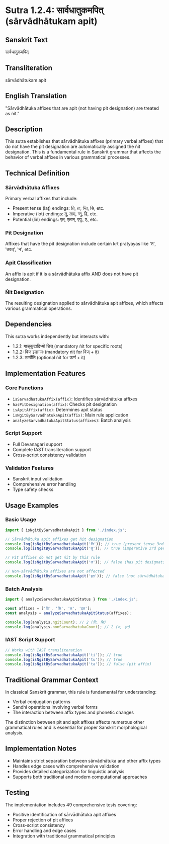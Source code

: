 # Sutra 1.2.4: सार्वधातुकमपित् (sārvādhātukam apit)

## Sanskrit Text
सार्वधातुकमपित्

## Transliteration
sārvādhātukam apit

## English Translation
"Sārvādhātuka affixes that are apit (not having pit designation) are treated as ṅit."

## Description
This sutra establishes that sārvādhātuka affixes (primary verbal affixes) that do not have the pit designation are automatically assigned the ṅit designation. This is a fundamental rule in Sanskrit grammar that affects the behavior of verbal affixes in various grammatical processes.

## Technical Definition

### Sārvādhātuka Affixes
Primary verbal affixes that include:
- Present tense (laṭ) endings: ति, तः, न्ति, सि, etc.
- Imperative (loṭ) endings: तु, ताम्, न्तु, हि, etc.
- Potential (liṅ) endings: एत्, एताम्, एयुः, एः, etc.

### Pit Designation
Affixes that have the pit designation include certain kṛt pratyayas like 'त', 'तवत्', 'न', etc.

### Apit Classification
An affix is apit if it is a sārvādhātuka affix AND does not have pit designation.

### Ṅit Designation
The resulting designation applied to sārvādhātuka apit affixes, which affects various grammatical operations.

## Dependencies
This sutra works independently but interacts with:
- 1.2.1: गाङ्कुटादिभ्यो ङित् (mandatory ṅit for specific roots)
- 1.2.2: विज इडागमः (mandatory ṅit for विज् + iṭ)
- 1.2.3: ऊर्णोति (optional ṅit for ऊर्ण + iṭ)

## Implementation Features

### Core Functions
- `isSarvadhatukaAffix(affix)`: Identifies sārvādhātuka affixes
- `hasPitDesignation(affix)`: Checks pit designation
- `isApitAffix(affix)`: Determines apit status
- `isNgitBySarvadhatukaApit(affix)`: Main rule application
- `analyzeSarvadhatukaApitStatus(affixes)`: Batch analysis

### Script Support
- Full Devanagari support
- Complete IAST transliteration support
- Cross-script consistency validation

### Validation Features
- Sanskrit input validation
- Comprehensive error handling
- Type safety checks

## Usage Examples

### Basic Usage
```javascript
import { isNgitBySarvadhatukaApit } from './index.js';

// Sārvādhātuka apit affixes get ṅit designation
console.log(isNgitBySarvadhatukaApit('ति')); // true (present tense 3rd person singular)
console.log(isNgitBySarvadhatukaApit('तु')); // true (imperative 3rd person singular)

// Pit affixes do not get ṅit by this rule
console.log(isNgitBySarvadhatukaApit('त')); // false (has pit designation)

// Non-sārvādhātuka affixes are not affected
console.log(isNgitBySarvadhatukaApit('इत')); // false (not sārvādhātuka)
```

### Batch Analysis
```javascript
import { analyzeSarvadhatukaApitStatus } from './index.js';

const affixes = ['ति', 'सि', 'त', 'इत'];
const analysis = analyzeSarvadhatukaApitStatus(affixes);

console.log(analysis.ngitCount); // 2 (ति, सि)
console.log(analysis.nonSarvadhatukaCount); // 2 (त, इत)
```

### IAST Script Support
```javascript
// Works with IAST transliteration
console.log(isNgitBySarvadhatukaApit('ti')); // true
console.log(isNgitBySarvadhatukaApit('tu')); // true
console.log(isNgitBySarvadhatukaApit('ta')); // false (pit affix)
```

## Traditional Grammar Context
In classical Sanskrit grammar, this rule is fundamental for understanding:
- Verbal conjugation patterns
- Sandhi operations involving verbal forms
- The interaction between affix types and phonetic changes

The distinction between pit and apit affixes affects numerous other grammatical rules and is essential for proper Sanskrit morphological analysis.

## Implementation Notes
- Maintains strict separation between sārvādhātuka and other affix types
- Handles edge cases with comprehensive validation
- Provides detailed categorization for linguistic analysis
- Supports both traditional and modern computational approaches

## Testing
The implementation includes 49 comprehensive tests covering:
- Positive identification of sārvādhātuka apit affixes
- Proper rejection of pit affixes
- Cross-script consistency
- Error handling and edge cases
- Integration with traditional grammatical principles
